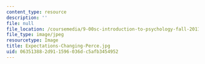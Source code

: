 ```yaml
---
content_type: resource
description: ''
file: null
file_location: /coursemedia/9-00sc-introduction-to-psychology-fall-2011/063513882d911596036dc5afb3454952_Expectations-Changing-Perce.jpg
file_type: image/jpeg
resourcetype: Image
title: Expectations-Changing-Perce.jpg
uid: 06351388-2d91-1596-036d-c5afb3454952
---
```

